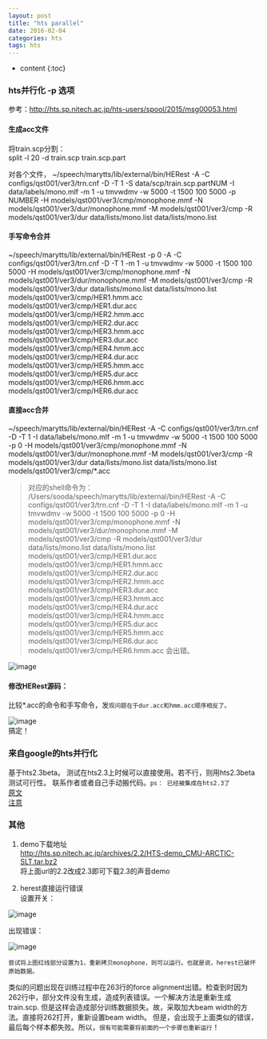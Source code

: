 ```yaml
---
layout: post
title: "hts parallel"
date: 2016-02-04
categories: hts
tags: hts
---
```

* content
{:toc}




### hts并行化 -p 选项
参考：http://hts.sp.nitech.ac.jp/hts-users/spool/2015/msg00053.html

#### 生成acc文件

将train.scp分割：  
split -l 20 -d train.scp train.scp.part

对各个文件，
~/speech/marytts/lib/external/bin/HERest -A -C configs/qst001/ver3/trn.cnf -D -T 1 -S data/scp/train.scp.partNUM -I data/labels/mono.mlf -m 1 -u tmvwdmv -w 5000 -t 1500 100 5000 -p NUMBER -H  models/qst001/ver3/cmp/monophone.mmf -N models/qst001/ver3/dur/monophone.mmf -M models/qst001/ver3/cmp -R models/qst001/ver3/dur data/lists/mono.list data/lists/mono.list

#### 手写命令合并
~/speech/marytts/lib/external/bin/HERest -p 0 -A -C configs/qst001/ver3/trn.cnf -D -T 1   -m 1 -u tmvwdmv -w 5000 -t 1500 100 5000  -H  models/qst001/ver3/cmp/monophone.mmf -N models/qst001/ver3/dur/monophone.mmf -M models/qst001/ver3/cmp -R models/qst001/ver3/dur data/lists/mono.list data/lists/mono.list models/qst001/ver3/cmp/HER1.hmm.acc models/qst001/ver3/cmp/HER1.dur.acc models/qst001/ver3/cmp/HER2.hmm.acc models/qst001/ver3/cmp/HER2.dur.acc models/qst001/ver3/cmp/HER3.hmm.acc models/qst001/ver3/cmp/HER3.dur.acc models/qst001/ver3/cmp/HER4.hmm.acc models/qst001/ver3/cmp/HER4.dur.acc models/qst001/ver3/cmp/HER5.hmm.acc models/qst001/ver3/cmp/HER5.dur.acc models/qst001/ver3/cmp/HER6.hmm.acc models/qst001/ver3/cmp/HER6.dur.acc

#### 直接acc合并
~/speech/marytts/lib/external/bin/HERest -A -C configs/qst001/ver3/trn.cnf -D -T 1  -I data/labels/mono.mlf -m 1 -u tmvwdmv -w 5000 -t 1500 100 5000 -p 0 -H  models/qst001/ver3/cmp/monophone.mmf -N models/qst001/ver3/dur/monophone.mmf -M models/qst001/ver3/cmp -R models/qst001/ver3/dur data/lists/mono.list data/lists/mono.list models/qst001/ver3/cmp/*.acc

> 对应的shell命令为：
/Users/sooda/speech/marytts/lib/external/bin/HERest -A -C configs/qst001/ver3/trn.cnf -D -T 1 -I data/labels/mono.mlf -m 1 -u tmvwdmv -w 5000 -t 1500 100 5000 -p 0 -H models/qst001/ver3/cmp/monophone.mmf -N models/qst001/ver3/dur/monophone.mmf -M models/qst001/ver3/cmp -R models/qst001/ver3/dur data/lists/mono.list data/lists/mono.list models/qst001/ver3/cmp/HER1.dur.acc models/qst001/ver3/cmp/HER1.hmm.acc models/qst001/ver3/cmp/HER2.dur.acc models/qst001/ver3/cmp/HER2.hmm.acc models/qst001/ver3/cmp/HER3.dur.acc models/qst001/ver3/cmp/HER3.hmm.acc models/qst001/ver3/cmp/HER4.dur.acc models/qst001/ver3/cmp/HER4.hmm.acc models/qst001/ver3/cmp/HER5.dur.acc models/qst001/ver3/cmp/HER5.hmm.acc models/qst001/ver3/cmp/HER6.dur.acc models/qst001/ver3/cmp/HER6.hmm.acc
会出错。

![image](http://vsooda.github.io/assets/hts_parallel/acc_error.png)

#### 修改HERest源码：  
比较*.acc的命令和手写命令，发`现问题在于dur.acc和hmm.acc顺序相反了。`

![image](http://vsooda.github.io/assets/hts_parallel/HERest_bugfix.png)  
搞定！


### 来自google的hts并行化
基于hts2.3beta。 测试在hts2.3上时候可以直接使用。若不行，则用hts2.3beta测试可行性。 联系作者或者自己手动搬代码。`ps： 已经被集成在hts2.3了`  
[原文](http://hts.sp.nitech.ac.jp/hts-users/spool/2015/msg00127.html)  
[注意](http://hts.sp.nitech.ac.jp/hts-users/spool/2016/msg00002.html)


### 其他
1. demo下载地址  
http://hts.sp.nitech.ac.jp/archives/2.2/HTS-demo_CMU-ARCTIC-SLT.tar.bz2  
将上面url的2.2改成2.3即可下载2.3的声音demo

2. herest直接运行错误  
设置开关：  

![image](http://vsooda.github.io/assets/hts_parallel/switch_config.png)  

出现错误：  

![image](http://vsooda.github.io/assets/hts_parallel/herest_fail.png)  

`尝试将上图红线部分设置为1，重新拷贝monophone，则可以运行。也就是说，herest已破坏原始数据。`  

 类似的问题出现在训练过程中在263行的force alignment出错。检查到时因为262行中，部分文件没有生成，造成列表错误。一个解决方法是重新生成train.scp. 但是这样会造成部分训练数据损失。故，采取加大beam width的方法。直接将262打开，重新设置beam width。 但是，会出现于上面类似的错误，最后每个样本都失败。所以，`很有可能需要将前面的一个步骤也重新运行`！
